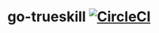 # go-trueskill [![CircleCI](https://circleci.com/gh/bigflood/go-trueskill.svg?style=svg)](https://circleci.com/gh/bigflood/go-trueskill)
